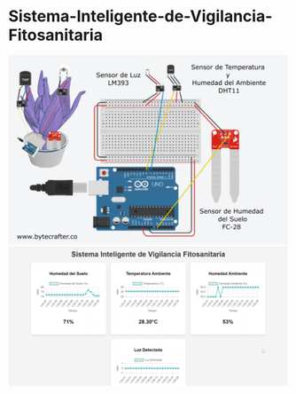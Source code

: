 # Sistema-Inteligente-de-Vigilancia-Fitosanitaria
![Modelo](https://raw.githubusercontent.com/scharss/Sistema-Inteligente-de-Vigilancia-Fitosanitaria/refs/heads/main/img/modelo.jpg)
![Interfaz](https://raw.githubusercontent.com/scharss/Sistema-Inteligente-de-Vigilancia-Fitosanitaria/refs/heads/main/img/interfaz.png)



